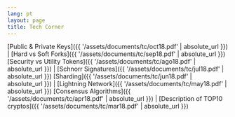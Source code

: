 ```yaml
---
lang: pt
layout: page
title: Tech Corner
---
```


[Public & Private Keys]({{ '/assets/documents/tc/oct18.pdf' | absolute_url }})  | [Hard vs Soft Forks]({{ '/assets/documents/tc/sep18.pdf' | absolute_url }}) 
[Security vs Utility Tokens]({{ '/assets/documents/tc/ago18.pdf' | absolute_url }}) | [Schnorr Signatures]({{ '/assets/documents/tc/jul18.pdf' | absolute_url }})
[Sharding]({{ '/assets/documents/tc/jun18.pdf' | absolute_url }}) | [Lightning Network]({{ '/assets/documents/tc/may18.pdf' | absolute_url }})
[Consensus Algorithms]({{ '/assets/documents/tc/apr18.pdf' | absolute_url }}) | [Description of TOP10 cryptos]({{ '/assets/documents/tc/mar18.pdf' | absolute_url }})
